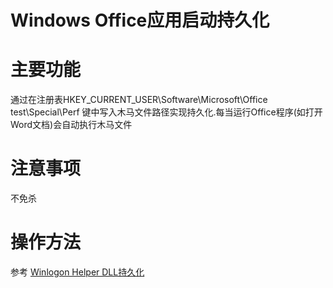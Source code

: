 # Windows Office应用启动持久化

# 主要功能
通过在注册表HKEY_CURRENT_USER\Software\Microsoft\Office test\Special\Perf 键中写入木马文件路径实现持久化.每当运行Office程序(如打开Word文档)会自动执行木马文件

# 注意事项
不免杀

# 操作方法
参考 [Winlogon Helper DLL持久化](./Persistence_WinlogonHelperDLL_Windows)


